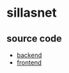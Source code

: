 # sillasnet
## source code 
- [backend](https://github.com/SHmatthieu/sillasnet-b)
- [frontend](https://github.com/SHmatthieu/sillasnet-f)
